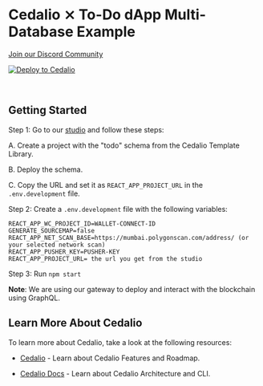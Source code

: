 # Cedalio ⨯ To-Do dApp Multi-Database Example

[Join our Discord Community](https://discord.gg/kSdhmb9UUT)

[![Deploy to Cedalio](https://cedalio.com/images/deploy-schema-button-small.png)](https://studio.cedalio.com)

</br>

## Getting Started

Step 1: Go to our [studio](https://studio.cedalio.com) and follow these steps:

A. Create a project with the "todo" schema from the Cedalio Template Library.

B. Deploy the schema.

C. Copy the URL and set it as `REACT_APP_PROJECT_URL` in the `.env.development` file.

Step 2: Create a `.env.development` file with the following variables:

```
REACT_APP_WC_PROJECT_ID=WALLET-CONNECT-ID
GENERATE_SOURCEMAP=false
REACT_APP_NET_SCAN_BASE=https://mumbai.polygonscan.com/address/ (or your selected network scan)
REACT_APP_PUSHER_KEY=PUSHER-KEY
REACT_APP_PROJECT_URL= the url you get from the studio
```


Step 3: Run `npm start`

**Note**: We are using our gateway to deploy and interact with the blockchain using GraphQL.

## Learn More About Cedalio

To learn more about Cedalio, take a look at the following resources:

- [Cedalio](https://cedalio.com/) - Learn about Cedalio Features and Roadmap.

- [Cedalio Docs](https://docs.cedalio.com/) - Learn about Cedalio Architecture and CLI.
